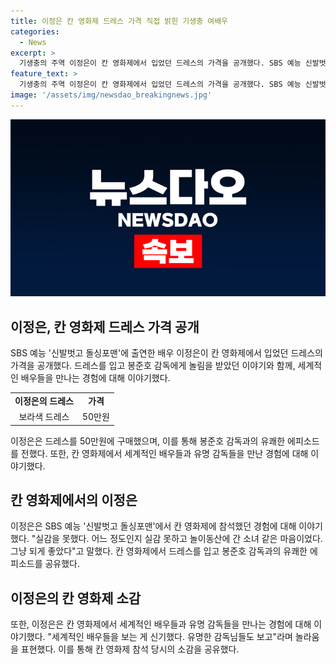 ```yaml
---
title: 이정은 칸 영화제 드레스 가격 직접 밝힌 기생충 여배우
categories:
  - News
excerpt: >
  기생충의 주역 이정은이 칸 영화제에서 입었던 드레스의 가격을 공개했다. SBS 예능 신발벗고 돌싱포맨에서 이야기를 털어놨는데, 드레스는 50만원에 구매했다고. 이에 관계자들은 유쾌한 이야기 속에서 봉준호 감독의 반응과 함께 모두를 웃게 했다. 또한, 이정은은 칸 영화제에서의 경험을 소회하며, 세계적인 배우들을 만나 신기함을 토로하기도 했다.
feature_text: >
  기생충의 주역 이정은이 칸 영화제에서 입었던 드레스의 가격을 공개했다. SBS 예능 신발벗고 돌싱포맨에서 이야기를 털어놨는데, 드레스는 50만원에 구매했다고. 이에 관계자들은 유쾌한 이야기 속에서 봉준호 감독의 반응과 함께 모두를 웃게 했다. 또한, 이정은은 칸 영화제에서의 경험을 소회하며, 세계적인 배우들을 만나 신기함을 토로하기도 했다.
image: '/assets/img/newsdao_breakingnews.jpg'
---
```


<p><img src="/assets/img/newsdao_breakingnews.jpg" alt="pcversion 속보" /></p>

<h2 data-ke-size="size26">이정은, 칸 영화제 드레스 가격 공개</h2>

<p data-ke-size="size16">SBS 예능 '신발벗고 돌싱포맨'에 출연한 배우 이정은이 칸 영화제에서 입었던 드레스의 가격을 공개했다. 드레스를 입고 봉준호 감독에게 놀림을 받았던 이야기와 함께, 세계적인 배우들을 만나는 경험에 대해 이야기했다.</p>

<table>
    <tr>
        <td style="text-align: center; height: 17px;"><b>이정은의 드레스</b></td>
        <td style="text-align: center; height: 17px;"><b>가격</b></td>
    </tr>
    <tr>
        <td style="text-align: center; height: 17px;">보라색 드레스</td>
        <td style="text-align: center; height: 17px;">50만원</td>
    </tr>
</table>

<p data-ke-size="size16">이정은은 드레스를 50만원에 구매했으며, 이를 통해 봉준호 감독과의 유쾌한 에피소드를 전했다. 또한, 칸 영화제에서 세계적인 배우들과 유명 감독들을 만난 경험에 대해 이야기했다.</p>

<h2 data-ke-size="size26">칸 영화제에서의 이정은</h2>

<p data-ke-size="size16">이정은은 SBS 예능 '신발벗고 돌싱포맨'에서 칸 영화제에 참석했던 경험에 대해 이야기했다. "실감을 못했다. 어느 정도인지 실감 못하고 놀이동산에 간 소녀 같은 마음이었다. 그냥 되게 좋았다"고 말했다. 칸 영화제에서 드레스를 입고 봉준호 감독과의 유쾌한 에피소드를 공유했다.</p>

<h2 data-ke-size="size26">이정은의 칸 영화제 소감</h2>

<p data-ke-size="size16">또한, 이정은은 칸 영화제에서 세계적인 배우들과 유명 감독들을 만나는 경험에 대해 이야기했다. "세계적인 배우들을 보는 게 신기했다. 유명한 감독님들도 보고"라며 놀라움을 표현했다. 이를 통해 칸 영화제 참석 당시의 소감을 공유했다.</p>

